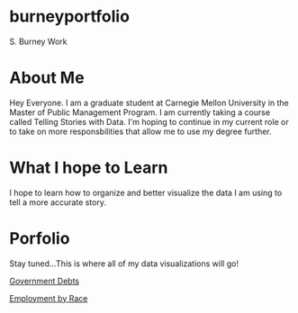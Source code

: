 # burneyportfolio
S. Burney Work

# About Me
Hey Everyone. I am a graduate student at Carnegie Mellon University in the Master of Public Management Program.  I am currently taking a course called Telling Stories with Data.  I'm hoping to continue in my current role or to take on more responsbilities that allow me to use my degree further.

# What I hope to Learn
I hope to learn how to organize and better visualize the data I am using to tell a more accurate story.  

# Porfolio
Stay tuned...This is where all of my data visualizations will go! 

[Government Debts](https://skburney.github.io/datavis2/)

[Employment by Race](https://infogram.com/employment-and-income-based-on-race-1hdw2jok8xoo6l0?live)



